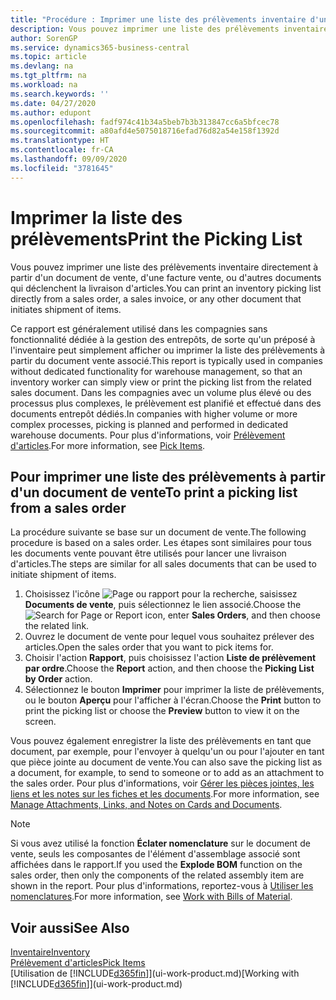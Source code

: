 ```yaml
---
title: "Procédure : Imprimer une liste des prélèvements inventaire d'un document de vente"
description: Vous pouvez imprimer une liste des prélèvements inventaire directement à partir d'un document de vente, des ventes, de la facture et d'autres documents vente sortants.
author: SorenGP
ms.service: dynamics365-business-central
ms.topic: article
ms.devlang: na
ms.tgt_pltfrm: na
ms.workload: na
ms.search.keywords: ''
ms.date: 04/27/2020
ms.author: edupont
ms.openlocfilehash: fadf974c41b34a5beb7b3b313847cc6a5bfcec78
ms.sourcegitcommit: a80afd4e5075018716efad76d82a54e158f1392d
ms.translationtype: HT
ms.contentlocale: fr-CA
ms.lasthandoff: 09/09/2020
ms.locfileid: "3781645"
---
```

# <a name="print-the-picking-list"></a><span data-ttu-id="5f972-103">Imprimer la liste des prélèvements</span><span class="sxs-lookup"><span data-stu-id="5f972-103">Print the Picking List</span></span>
<span data-ttu-id="5f972-104">Vous pouvez imprimer une liste des prélèvements inventaire directement à partir d'un document de vente, d'une facture vente, ou d'autres documents qui déclenchent la livraison d'articles.</span><span class="sxs-lookup"><span data-stu-id="5f972-104">You can print an inventory picking list directly from a sales order, a sales invoice, or any other document that initiates shipment of items.</span></span>

<span data-ttu-id="5f972-105">Ce rapport est généralement utilisé dans les compagnies sans fonctionnalité dédiée à la gestion des entrepôts, de sorte qu'un préposé à l'inventaire peut simplement afficher ou imprimer la liste des prélèvements à partir du document vente associé.</span><span class="sxs-lookup"><span data-stu-id="5f972-105">This report is typically used in companies without dedicated functionality for warehouse management, so that an inventory worker can simply view or print the picking list from the related sales document.</span></span> <span data-ttu-id="5f972-106">Dans les compagnies avec un volume plus élevé ou des processus plus complexes, le prélèvement est planifié et effectué dans des documents entrepôt dédiés.</span><span class="sxs-lookup"><span data-stu-id="5f972-106">In companies with higher volume or more complex processes, picking is planned and performed in dedicated warehouse documents.</span></span> <span data-ttu-id="5f972-107">Pour plus d'informations, voir [Prélèvement d'articles](warehouse-pick-items.md).</span><span class="sxs-lookup"><span data-stu-id="5f972-107">For more information, see [Pick Items](warehouse-pick-items.md).</span></span>

## <a name="to-print-a-picking-list-from-a-sales-order"></a><span data-ttu-id="5f972-108">Pour imprimer une liste des prélèvements à partir d'un document de vente</span><span class="sxs-lookup"><span data-stu-id="5f972-108">To print a picking list from a sales order</span></span>  
<span data-ttu-id="5f972-109">La procédure suivante se base sur un document de vente.</span><span class="sxs-lookup"><span data-stu-id="5f972-109">The following procedure is based on a sales order.</span></span> <span data-ttu-id="5f972-110">Les étapes sont similaires pour tous les documents vente pouvant être utilisés pour lancer une livraison d'articles.</span><span class="sxs-lookup"><span data-stu-id="5f972-110">The steps are similar for all sales documents that can be used to initiate shipment of items.</span></span>

1. <span data-ttu-id="5f972-111">Choisissez l'icône ![Page ou rapport pour la recherche](media/ui-search/search_small.png "Icône Page ou rapport pour la recherche"), saisissez **Documents de vente**, puis sélectionnez le lien associé.</span><span class="sxs-lookup"><span data-stu-id="5f972-111">Choose the ![Search for Page or Report](media/ui-search/search_small.png "Search for Page or Report icon") icon, enter **Sales Orders**, and then choose the related link.</span></span>  
2. <span data-ttu-id="5f972-112">Ouvrez le document de vente pour lequel vous souhaitez prélever des articles.</span><span class="sxs-lookup"><span data-stu-id="5f972-112">Open the sales order that you want to pick items for.</span></span>  
3. <span data-ttu-id="5f972-113">Choisir l'action **Rapport**, puis choisissez l'action **Liste de prélèvement par ordre**.</span><span class="sxs-lookup"><span data-stu-id="5f972-113">Choose the **Report** action, and then choose the **Picking List by Order** action.</span></span>  
4. <span data-ttu-id="5f972-114">Sélectionnez le bouton **Imprimer** pour imprimer la liste de prélèvements, ou le bouton **Aperçu** pour l'afficher à l'écran.</span><span class="sxs-lookup"><span data-stu-id="5f972-114">Choose the **Print** button to print the picking list or choose the **Preview** button to view it on the screen.</span></span>

<span data-ttu-id="5f972-115">Vous pouvez également enregistrer la liste des prélèvements en tant que document, par exemple, pour l'envoyer à quelqu'un ou pour l'ajouter en tant que pièce jointe au document de vente.</span><span class="sxs-lookup"><span data-stu-id="5f972-115">You can also save the picking list as a document, for example, to send to someone or to add as an attachment to the sales order.</span></span> <span data-ttu-id="5f972-116">Pour plus d'informations, voir [Gérer les pièces jointes, les liens et les notes sur les fiches et les documents](ui-how-add-link-to-record.md).</span><span class="sxs-lookup"><span data-stu-id="5f972-116">For more information, see [Manage Attachments, Links, and Notes on Cards and Documents](ui-how-add-link-to-record.md).</span></span>

> [!NOTE]
> <span data-ttu-id="5f972-117">Si vous avez utilisé la fonction **Éclater nomenclature** sur le document de vente, seuls les composantes de l'élément d'assemblage associé sont affichées dans le rapport.</span><span class="sxs-lookup"><span data-stu-id="5f972-117">If you used the **Explode BOM** function on the sales order, then only the components of the related assembly item are shown in the report.</span></span> <span data-ttu-id="5f972-118">Pour plus d'informations, reportez-vous à [Utiliser les nomenclatures](inventory-how-work-BOMs.md).</span><span class="sxs-lookup"><span data-stu-id="5f972-118">For more information, see [Work with Bills of Material](inventory-how-work-BOMs.md).</span></span>

## <a name="see-also"></a><span data-ttu-id="5f972-119">Voir aussi</span><span class="sxs-lookup"><span data-stu-id="5f972-119">See Also</span></span>  
[<span data-ttu-id="5f972-120">Inventaire</span><span class="sxs-lookup"><span data-stu-id="5f972-120">Inventory</span></span>](inventory-manage-inventory.md)  
[<span data-ttu-id="5f972-121">Prélèvement d'articles</span><span class="sxs-lookup"><span data-stu-id="5f972-121">Pick Items</span></span>](warehouse-pick-items.md)  
<span data-ttu-id="5f972-122">[Utilisation de [!INCLUDE[d365fin](includes/d365fin_md.md)]](ui-work-product.md)</span><span class="sxs-lookup"><span data-stu-id="5f972-122">[Working with [!INCLUDE[d365fin](includes/d365fin_md.md)]](ui-work-product.md)</span></span>   
